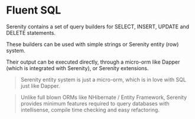 # Fluent SQL

Serenity contains a set of query builders for SELECT, INSERT, UPDATE and DELETE statements.

These builders can be used with simple strings or Serenity entity (row) system.

Their output can be executed directly, through a micro-orm like Dapper (which is integrated with Serenity), or Serenity extensions.

> Serenity entity system is just a micro-orm, which is in love with SQL just like Dapper. 

> Unlike full blown ORMs like NHibernate / Entity Framework, Serenity provides minimum features required to query databases with intellisense, compile time checking and easy refactoring.